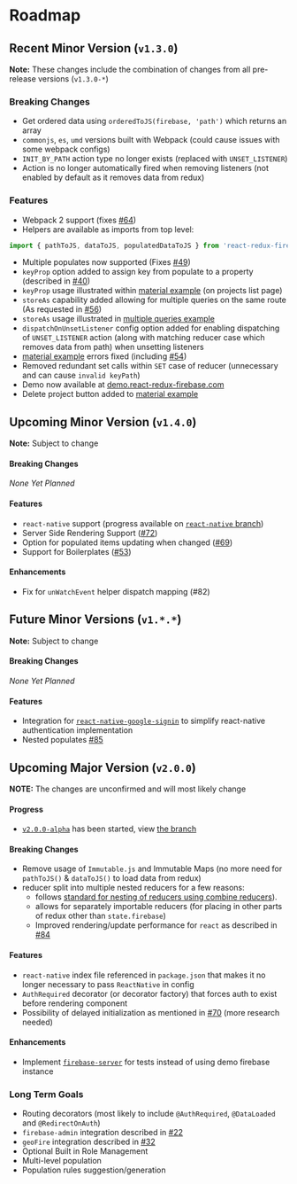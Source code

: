 # Roadmap

## Recent Minor Version (`v1.3.0`)

**Note:** These changes include the combination of changes from all pre-release versions (`v1.3.0-*`)

### Breaking Changes
* Get ordered data using `orderedToJS(firebase, 'path')` which returns an array
* `commonjs`, `es`, `umd` versions built with Webpack (could cause issues with some webpack configs)
* `INIT_BY_PATH` action type no longer exists (replaced with `UNSET_LISTENER`)
* Action is no longer automatically fired when removing listeners (not enabled by default as it removes data from redux)

### Features
* Webpack 2 support (fixes [#64](https://github.com/prescottprue/react-redux-firebase/issues/64))
* Helpers are available as imports from top level:
```js
import { pathToJS, dataToJS, populatedDataToJS } from 'react-redux-firebase'
```
* Multiple populates now supported (Fixes [#49](https://github.com/prescottprue/react-redux-firebase/issues/49))
* `keyProp` option added to assign key from populate to a property (described in [#40](https://github.com/prescottprue/react-redux-firebase/issues/40))
* `keyProp` usage illustrated within [material example](https://github.com/prescottprue/react-redux-firebase/tree/master/examples/complete/material) (on projects list page)
* `storeAs` capability added allowing for multiple queries on the same route (As requested in [#56](https://github.com/prescottprue/react-redux-firebase/issues/56))
* `storeAs` usage illustrated in [multiple queries example](https://github.com/prescottprue/react-redux-firebase/tree/v1.3.0-rc.1/examples/snippets/multipleQueries)
* `dispatchOnUnsetListener` config option added for enabling dispatching of `UNSET_LISTENER` action (along with matching reducer case which removes data from path) when unsetting listeners
* [material example](https://github.com/prescottprue/react-redux-firebase/tree/master/examples/complete/material) errors fixed (including [#54](https://github.com/prescottprue/react-redux-firebase/issues/54))
* Removed redundant set calls within `SET` case of reducer (unnecessary and can cause `invalid keyPath`)
* Demo now available at [demo.react-redux-firebase.com](https://demo.react-redux-firebase.com)
* Delete project button added to [material example](https://github.com/prescottprue/react-redux-firebase/tree/master/examples/complete/material)

## Upcoming Minor Version (`v1.4.0`)

**Note:** Subject to change

#### Breaking Changes
 *None Yet Planned*

#### Features
* `react-native` support (progress available on [`react-native` branch](https://github.com/prescottprue/react-redux-firebase/tree/react-native))
* Server Side Rendering Support ([#72](https://github.com/prescottprue/react-redux-firebase/issues/72))
* Option for populated items updating when changed ([#69](https://github.com/prescottprue/react-redux-firebase/issues/69))
* Support for Boilerplates ([#53](https://github.com/prescottprue/react-redux-firebase/issues/53))

#### Enhancements
* Fix for `unWatchEvent` helper dispatch mapping (#82)

## Future Minor Versions (`v1.*.*`)

**Note:** Subject to change

#### Breaking Changes
 *None Yet Planned*

#### Features
* Integration for [`react-native-google-signin`](https://github.com/devfd/react-native-google-signin) to simplify react-native authentication implementation
* Nested populates [#85](https://github.com/prescottprue/react-redux-firebase/issues/85)

## Upcoming Major Version (`v2.0.0`)

**NOTE:** The changes are unconfirmed and will most likely change

#### Progress
  * [`v2.0.0-alpha`](https://github.com/prescottprue/react-redux-firebase/tree/v2.0.0-alpha) has been started, view [the branch](https://github.com/prescottprue/react-redux-firebase/tree/v2.0.0-alpha)

#### Breaking Changes
* Remove usage of `Immutable.js` and Immutable Maps (no more need for `pathToJS()` & `dataToJS()` to load data from redux)
* reducer split into multiple nested reducers for a few reasons:
  * follows [standard for nesting of reducers using combine reducers](http://redux.js.org/docs/recipes/reducers/UpdatingNormalizedData.html)).
  * allows for separately importable reducers (for placing in other parts of redux other than `state.firebase`)
  * Improved rendering/update performance for `react` as described in [#84](https://github.com/prescottprue/react-redux-firebase/issues/84)

#### Features
* `react-native` index file referenced in `package.json` that makes it no longer necessary to pass `ReactNative` in config
* `AuthRequired` decorator (or decorator factory) that forces auth to exist before rendering component
* Possibility of delayed initialization as mentioned in [#70](https://github.com/prescottprue/react-redux-firebase/issues/70) (more research needed)

#### Enhancements
* Implement [`firebase-server`](https://github.com/urish/firebase-server) for tests instead of using demo firebase instance

### Long Term Goals
* Routing decorators (most likely to include `@AuthRequired`, `@DataLoaded` and `@RedirectOnAuth`)
* `firebase-admin` integration described in [#22](https://github.com/prescottprue/react-redux-firebase/issues/22)
* `geoFire` integration described in [#32](https://github.com/prescottprue/react-redux-firebase/issues/32)
* Optional Built in Role Management
* Multi-level population
* Population rules suggestion/generation
